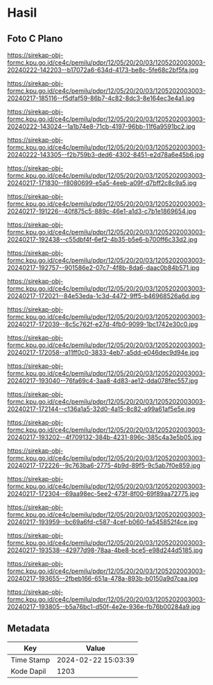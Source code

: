 # Hasil

## Foto C Plano

https://sirekap-obj-formc.kpu.go.id/ce4c/pemilu/pdpr/12/05/20/20/03/1205202003003-20240222-142203--b17072a6-634d-4173-be8c-5fe68c2bf5fa.jpg

https://sirekap-obj-formc.kpu.go.id/ce4c/pemilu/pdpr/12/05/20/20/03/1205202003003-20240217-185116--f5dfaf59-86b7-4c82-8dc3-8e164ec3e4a1.jpg

https://sirekap-obj-formc.kpu.go.id/ce4c/pemilu/pdpr/12/05/20/20/03/1205202003003-20240222-143024--1a1b74e8-71cb-4197-96bb-11f6a9591bc2.jpg

https://sirekap-obj-formc.kpu.go.id/ce4c/pemilu/pdpr/12/05/20/20/03/1205202003003-20240222-143305--f2b759b3-ded6-4302-8451-e2d78a6e45b6.jpg

https://sirekap-obj-formc.kpu.go.id/ce4c/pemilu/pdpr/12/05/20/20/03/1205202003003-20240217-171830--f8080699-e5a5-4eeb-a09f-d7bff2c8c9a5.jpg

https://sirekap-obj-formc.kpu.go.id/ce4c/pemilu/pdpr/12/05/20/20/03/1205202003003-20240217-191226--40f875c5-889c-46e1-a1d3-c7b1e1869654.jpg

https://sirekap-obj-formc.kpu.go.id/ce4c/pemilu/pdpr/12/05/20/20/03/1205202003003-20240217-192438--c55dbf4f-6ef2-4b35-b5e6-b700ff6c33d2.jpg

https://sirekap-obj-formc.kpu.go.id/ce4c/pemilu/pdpr/12/05/20/20/03/1205202003003-20240217-192757--901586e2-07c7-4f8b-8da6-daac0b84b571.jpg

https://sirekap-obj-formc.kpu.go.id/ce4c/pemilu/pdpr/12/05/20/20/03/1205202003003-20240217-172021--84e53eda-1c3d-4472-9ff5-b46968526a6d.jpg

https://sirekap-obj-formc.kpu.go.id/ce4c/pemilu/pdpr/12/05/20/20/03/1205202003003-20240217-172039--8c5c762f-e27d-4fb0-9099-1bc1742e30c0.jpg

https://sirekap-obj-formc.kpu.go.id/ce4c/pemilu/pdpr/12/05/20/20/03/1205202003003-20240217-172058--a11ff0c0-3833-4eb7-a5dd-e046dec9d94e.jpg

https://sirekap-obj-formc.kpu.go.id/ce4c/pemilu/pdpr/12/05/20/20/03/1205202003003-20240217-193040--76fa69c4-3aa8-4d83-ae12-dda078fec557.jpg

https://sirekap-obj-formc.kpu.go.id/ce4c/pemilu/pdpr/12/05/20/20/03/1205202003003-20240217-172144--c136a1a5-32d0-4a15-8c82-a99a61af5e5e.jpg

https://sirekap-obj-formc.kpu.go.id/ce4c/pemilu/pdpr/12/05/20/20/03/1205202003003-20240217-193202--4f709132-384b-4231-896c-385c4a3e5b05.jpg

https://sirekap-obj-formc.kpu.go.id/ce4c/pemilu/pdpr/12/05/20/20/03/1205202003003-20240217-172226--9c763ba6-2775-4b9d-89f5-9c5ab7f0e859.jpg

https://sirekap-obj-formc.kpu.go.id/ce4c/pemilu/pdpr/12/05/20/20/03/1205202003003-20240217-172304--69aa98ec-5ee2-473f-8f00-69f89aa72775.jpg

https://sirekap-obj-formc.kpu.go.id/ce4c/pemilu/pdpr/12/05/20/20/03/1205202003003-20240217-193959--bc69a6fd-c587-4cef-b060-fa545852f4ce.jpg

https://sirekap-obj-formc.kpu.go.id/ce4c/pemilu/pdpr/12/05/20/20/03/1205202003003-20240217-193538--42977d98-78aa-4be8-bce5-e98d244d5185.jpg

https://sirekap-obj-formc.kpu.go.id/ce4c/pemilu/pdpr/12/05/20/20/03/1205202003003-20240217-193655--2fbeb166-651a-478a-893b-b0150a9d7caa.jpg

https://sirekap-obj-formc.kpu.go.id/ce4c/pemilu/pdpr/12/05/20/20/03/1205202003003-20240217-193805--b5a76bc1-d50f-4e2e-936e-fb76b00284a9.jpg


## Metadata

| Key        | Value               |
| ---------- | ------------------- |
| Time Stamp | 2024-02-22 15:03:39 |
| Kode Dapil | 1203                |




